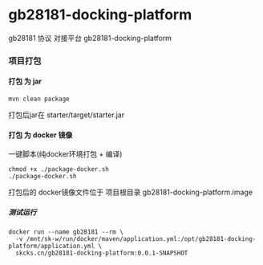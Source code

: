 # gb28181-docking-platform

gb28181 协议 对接平台
gb28181-docking-platform


### 项目打包
#### 打包 为 jar
```shell
mvn clean package
```
打包后jar在 starter/target/starter.jar

#### 打包 为 docker 镜像
一键脚本(纯docker环境打包 + 编译)
```
chmod +x ./package-docker.sh
./package-docker.sh
```
打包后的 docker镜像文件位于 项目根目录 gb28181-docking-platform.image

##### 测试运行
```shell
docker run --name gb28181 --rm \
  -v /mnt/sk-w/run/docker/maven/application.yml:/opt/gb28181-docking-platform/application.yml \
  skcks.cn/gb28181-docking-platform:0.0.1-SNAPSHOT
```
